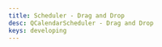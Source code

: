```yaml
---
title: Scheduler - Drag and Drop
desc: QCalendarScheduler - Drag and Drop
keys: developing
---
```


<example-viewer
  title="Drag and Drop"
  file="SchedulerDragAndDrop"
  codepen-title="QCalendarScheduler"
/>
